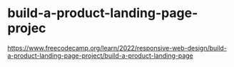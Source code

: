 # build-a-product-landing-page-projec
https://www.freecodecamp.org/learn/2022/responsive-web-design/build-a-product-landing-page-project/build-a-product-landing-page
